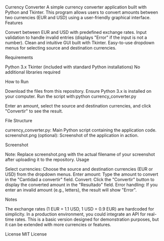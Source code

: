 Currency Converter
A simple currency converter application built with Python and Tkinter. This program allows users to convert amounts between two currencies (EUR and USD) using a user-friendly graphical interface.
Features

Convert between EUR and USD with predefined exchange rates.
Input validation to handle invalid entries (displays "Error" if the input is not a number).
Clean and intuitive GUI built with Tkinter.
Easy-to-use dropdown menus for selecting source and destination currencies.

Requirements

Python 3.x
Tkinter (included with standard Python installations)
No additional libraries required

How to Run

Download the files from this repository.
Ensure Python 3.x is installed on your computer.
Run the script with:python currency_converter.py


Enter an amount, select the source and destination currencies, and click "Convertir" to see the result.

File Structure

currency_converter.py: Main Python script containing the application code.
screenshot.png (optional): Screenshot of the application in action.

Screenshot

Note: Replace screenshot.png with the actual filename of your screenshot after uploading it to the repository.
Usage

Select currencies: Choose the source and destination currencies (EUR or USD) from the dropdown menus.
Enter amount: Type the amount to convert in the "Cantidad a convertir" field.
Convert: Click the "Convertir" button to display the converted amount in the "Resultado" field.
Error handling: If you enter an invalid amount (e.g., letters), the result will show "Error".

Notes

The exchange rates (1 EUR = 1.1 USD, 1 USD = 0.9 EUR) are hardcoded for simplicity. In a production environment, you could integrate an API for real-time rates.
This is a basic version designed for demonstration purposes, but it can be extended with more currencies or features.

License
MIT License
